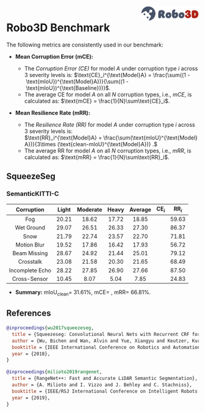 <img src="../figs/logo2.png" align="right" width="30%">

# Robo3D Benchmark

The following metrics are consistently used in our benchmark:

- **Mean Corruption Error (mCE):**
  - The *Corruption Error (CE)* for model $A$ under corruption type $i$ across 3 severity levels is:
  $\text{CE}_i^{\text{Model}A} = \frac{\sum((1 - \text{mIoU})^{\text{Model}A})}{\sum((1 - \text{mIoU})^{\text{Baseline}})}$.
  - The average CE for model $A$ on all $N$ corruption types, i.e., *mCE*, is calculated as: $\text{mCE} = \frac{1}{N}\sum\text{CE}_i$.
  
- **Mean Resilience Rate (mRR):**
  - The *Resilience Rate (RR)* for model $A$ under corruption type $i$ across 3 severity levels is:
  $\text{RR}_i^{\text{Model}A} = \frac{\sum(\text{mIoU}^{\text{Model}A})}{3\times (\text{clean-mIoU}^{\text{Model}A})} .$
  - The average RR for model $A$ on all $N$ corruption types, i.e., *mRR*, is calculated as: $\text{mRR} = \frac{1}{N}\sum\text{RR}_i$.


## SqueezeSeg

### SemanticKITTI-C
| Corruption      | Light | Moderate | Heavy | Average | $\text{CE}_i$ | $\text{RR}_i$ |
| :-------------: | :---: | :------: | :---: | :-----: | :-----------: | :-----------: |
| Fog             | 20.21 | 18.62 | 17.72 | 18.85 | | 59.63 |
| Wet Ground      | 29.07 | 26.51 | 26.33 | 27.30 | | 86.37 |
| Snow            | 21.79 | 22.74 | 23.57 | 22.70 | | 71.81 |
| Motion Blur     | 19.52 | 17.86 | 16.42 | 17.93 | | 56.72 |
| Beam Missing    | 28.67 | 24.92 | 21.44 | 25.01 | | 79.12 |
| Crosstalk       | 23.08 | 21.58 | 20.30 | 21.65 | | 68.49 |
| Incomplete Echo | 28.22 | 27.85 | 26.90 | 27.66 | | 87.50 |
| Cross-Sensor    | 10.45 | 8.07  | 5.04  | 7.85  | | 24.83 |

- **Summary:** $\text{mIoU}_{\text{clean}} =$ 31.61%, $\text{mCE} =$ , $\text{mRR} =$ 66.81%.


## References

```bib
@inproceedings{wu2017squeezeseg,
  title = {Squeezeseg: Convolutional Neural Nets with Recurrent CRF for Real-Time Road-Object Segmentation from 3D LiDAR Point Cloud},
  author = {Wu, Bichen and Wan, Alvin and Yue, Xiangyu and Keutzer, Kurt},
  booktitle = {IEEE International Conference on Robotics and Automation},
  year = {2018},
}
```
```bib
@inproceedings{milioto2019rangenet,
  title = {RangeNet++: Fast and Accurate LiDAR Semantic Segmentation},
  author = {A. Milioto and I. Vizzo and J. Behley and C. Stachniss},
  booktitle = {IEEE/RSJ International Conference on Intelligent Robots and Systems},
  year = {2019},
}
```
